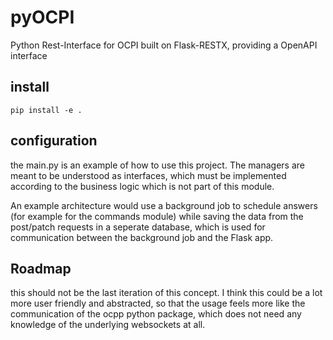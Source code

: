 # pyOCPI

Python Rest-Interface for OCPI built on Flask-RESTX, providing a OpenAPI interface


## install

`pip install -e .`

## configuration

the main.py is an example of how to use this project. The managers are meant to be understood as interfaces, which must be implemented according to the business logic which is not part of this module.

An example architecture would use a background job to schedule answers (for example for the commands module) while saving the data from the post/patch requests in a seperate database, which is used for communication between the background job and the Flask app.

## Roadmap

this should not be the last iteration of this concept. I think this could be a lot more user friendly and abstracted, so that the usage feels more like the communication of the ocpp python package, which does not need any knowledge of the underlying websockets at all.
